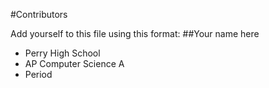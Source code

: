 #Contributors

Add yourself to this file using this format:
##Your name here
* Perry High School
* AP Computer Science A
* Period
